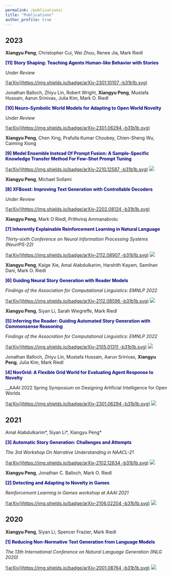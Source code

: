 ```yaml
---
permalink: /publications/
title: "Publications"
author_profile: true
---
```


## 2023

**Xiangyu Peng**, Christopher Cui, Wei Zhou, Renee Jia, Mark Riedl

<span style="color:navy">**[11] Story Shaping: Teaching Agents Human-like Behavior with Stories**</span>

_Under Review_

[![arXiv](https://img.shields.io/badge/arXiv-2301.10107
-b31b1b.svg)](https://arxiv.org/abs/2301.10107)


Jonathan Balloch, Zhiyu Lin, Robert Wright, **Xiangyu Peng**, Mustafa Hussain, Aarun Srinivas, Julia Kim, Mark O. Riedl

<span style="color:navy">**[10] Neuro-Symbolic World Models for Adapting to Open World Novelty**</span>

_Under Review_

[![arXiv](https://img.shields.io/badge/arXiv-2301.06294
-b31b1b.svg)](https://arxiv.org/abs/2301.06294)


**Xiangyu Peng**, Chen Xing, Prafulla Kumar Choubey, Chien-Sheng Wu, Caiming Xiong

<span style="color:navy">**[9] Model Ensemble Instead Of Prompt Fusion: A Sample-Specific Knowledge Transfer Method For Few-Shot Prompt Tuning**</span>


[![arXiv](https://img.shields.io/badge/arXiv-2210.12587
-b31b1b.svg)](https://arxiv.org/abs/2210.12587)
[![](https://img.shields.io/badge/ICLR--23-Conference-blueviolet.svg)](https://openreview.net/forum?id=p0yrSRbN5Bu)

**Xiangyu Peng**, Michael Sollami

<span style="color:navy">**[8] XFBoost: Improving Text Generation with Controllable Decoders**</span>

_Under Review_


[![arXiv](https://img.shields.io/badge/arXiv-2202.08124
-b31b1b.svg)](https://arxiv.org/abs/2202.08124)


**Xiangyu Peng**, Mark O Riedl, Prithviraj Ammanabrolu

<span style="color:navy">**[7] Inherently Explainable Reinforcement Learning in Natural Language**</span>

_Thirty-sixth Conference on Neural Information Processing Systems (NeurIPS-22)_


[![arXiv](https://img.shields.io/badge/arXiv-2112.08907
-b31b1b.svg)](https://arxiv.org/abs/2112.08907)
[![](https://img.shields.io/badge/NeurIPS--22-Conference-blueviolet.svg)](https://nips.cc/Conferences/2022/ScheduleMultitrack?event=54848)


**Xiangyu Peng**, Kaige Xie, Amal Alabdulkarim, Harshith Kayam, Samihan Dani, Mark O. Riedl

<span style="color:navy">**[6] Guiding Neural Story Generation with Reader Models**</span>

_Findings of the Association for Computational Linguistics: EMNLP 2022_


[![arXiv](https://img.shields.io/badge/arXiv-2112.08596
-b31b1b.svg)](https://arxiv.org/abs/2112.08596)
[![](https://img.shields.io/badge/EMNLP--22-Conference-blueviolet.svg)]()


**Xiangyu Peng**, Siyan Li, Sarah Wiegreffe, Mark Riedl

<span style="color:navy">**[5] Inferring the Reader: Guiding Automated Story Generation with Commonsense Reasoning**</span>

_Findings of the Association for Computational Linguistics: EMNLP 2022_


[![arXiv](https://img.shields.io/badge/arXiv-2105.01311
-b31b1b.svg)](https://arxiv.org/abs/2105.01311)
[![](https://img.shields.io/badge/EMNLP--22-Conference-blueviolet.svg)]()

Jonathan Balloch, Zhiyu Lin, Mustafa Hussain, Aarun Srinivas, **Xiangyu Peng**, Julia Kim, Mark Riedl

<span style="color:navy">**[4] NovGrid: A Flexible Grid World for Evaluating Agent Response to Novelty**</span>

__AAAI 2022 Spring Symposium on Designing Artificial Intelligence for Open Worlds


[![arXiv](https://img.shields.io/badge/arXiv-2301.06294
-b31b1b.svg)](https://arxiv.org/abs/2301.06294)
[![](https://img.shields.io/badge/AAAI--22-Conference-blueviolet.svg)]()


## 2021

Amal Alabdulkarim*, Siyan Li*, Xiangyu Peng*

<span style="color:navy">**[3] Automatic Story Generation: Challenges and Attempts**</span>

_The 3rd Workshop On Narrative Understanding in NAACL-21_


[![arXiv](https://img.shields.io/badge/arXiv-2102.12634
-b31b1b.svg)](https://arxiv.org/abs/2102.12634)
[![](https://img.shields.io/badge/NAACL--21-Workshop-9cf.svg)](https://aclanthology.org/2021.nuse-1.8/)

**Xiangyu Peng**, Jonathan C. Balloch, Mark O. Riedl

<span style="color:navy">**[2] Detecting and Adapting to Novelty in Games**</span>

_Reinforcement Learning in Games workshop at AAAI 2021_


[![arXiv](https://img.shields.io/badge/arXiv-2106.02204
-b31b1b.svg)](https://arxiv.org/abs/2106.02204)
[![](https://img.shields.io/badge/AAAI--21-Workshop-9cf.svg)](http://aaai-rlg.mlanctot.info/papers/AAAI21-RLG_paper_50.pdf)

## 2020

**Xiangyu Peng**, Siyan Li, Spencer Frazier, Mark Riedl

<span style="color:navy">**[1] Reducing Non-Normative Text Generation from Language Models**</span>

_The 13th International Conference on Natural Language Generation (INLG 2020)_


[![arXiv](https://img.shields.io/badge/arXiv-2001.08764
-b31b1b.svg)](https://arxiv.org/abs/2001.08764)
[![](https://img.shields.io/badge/INLG--20-Conference-blueviolet.svg)](https://aclanthology.org/2020.inlg-1.43/)

